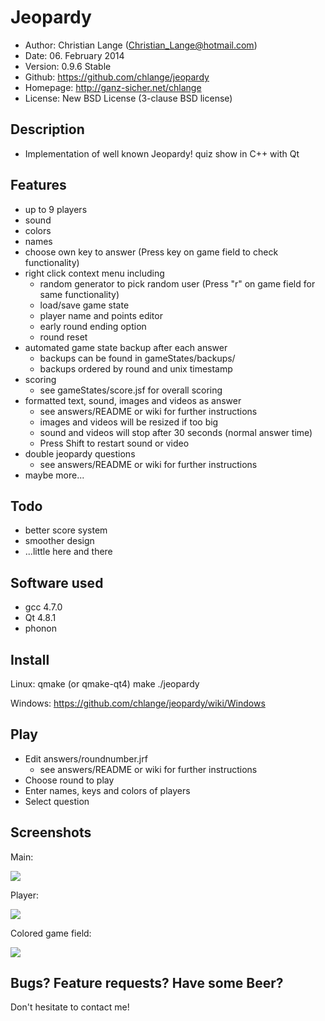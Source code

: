 Jeopardy
========

* Author:	Christian Lange (<Christian_Lange@hotmail.com>)
* Date:		06. February 2014
* Version:	0.9.6 Stable
* Github:	https://github.com/chlange/jeopardy
* Homepage:	http://ganz-sicher.net/chlange
* License:	New BSD License (3-clause BSD license)

Description
-----------

* Implementation of well known Jeopardy! quiz show in C++ with Qt

Features
--------

* up to 9 players
* sound
* colors
* names
* choose own key to answer (Press key on game field to check functionality)
* right click context menu including
	* random generator to pick random user (Press "r" on game field for same functionality)
	* load/save game state
	* player name and points editor
	* early round ending option
	* round reset
* automated game state backup after each answer 
	* backups can be found in gameStates/backups/
	* backups ordered by round and unix timestamp
* scoring
	* see gameStates/score.jsf for overall scoring
* formatted text, sound, images and videos as answer 
	* see answers/README or wiki for further instructions
	* images and videos will be resized if too big
	* sound and videos will stop after 30 seconds (normal answer time)
	* Press Shift to restart sound or video
* double jeopardy questions 
	* see answers/README or wiki for further instructions
* maybe more...


Todo
----

* better score system
* smoother design
* ...little here and there

Software used
-------------

* gcc 4.7.0
* Qt 4.8.1
* phonon

Install
-------

Linux:
    qmake (or qmake-qt4)
    make
    ./jeopardy

Windows:
https://github.com/chlange/jeopardy/wiki/Windows

Play
----

* Edit answers/roundnumber.jrf
	* see answers/README or wiki for further instructions
* Choose round to play
* Enter names, keys and colors of players
* Select question

Screenshots
-----------

Main:

![](http://i.imgur.com/iTd8N6o.png)

Player:

![](http://i.imgur.com/4KsajRv.png)

Colored game field:

![](http://i.imgur.com/AwaO8gd.png)

Bugs? Feature requests? Have some Beer?
------------------------------------------

Don't hesitate to contact me!
